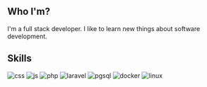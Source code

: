 ## Who I'm?
I'm a full stack developer. I like to learn new things about software development.

## Skills
![css](https://user-images.githubusercontent.com/55778806/153678839-4e539b54-2688-4f15-af2d-5930aba7a954.png)
![js](https://user-images.githubusercontent.com/55778806/153678843-ae15edf9-7292-44a5-8a70-89635a46ee90.png)
![php](https://user-images.githubusercontent.com/55778806/153678851-c98dfb2e-4d6f-4fe0-a452-acea066695e9.png)
![laravel](https://user-images.githubusercontent.com/55778806/153678856-20afdbef-f6b3-466a-baa9-f6956cebb36b.png)
![pgsql](https://user-images.githubusercontent.com/55778806/153678861-1baf3afe-bc12-4c0d-9ae4-f1727477d7e6.png)
![docker](https://user-images.githubusercontent.com/55778806/153678875-3412611d-4292-473b-b4d5-f97c42900507.png)
![linux](https://user-images.githubusercontent.com/55778806/153678881-368136cc-c81f-4b19-81c8-2d4b4f72c6b0.png)
<!--
**espindola-lucas/espindola-lucas** is a ✨ _special_ ✨ repository because its `README.md` (this file) appears on your GitHub profile.

Here are some ideas to get you started:

- 🔭 I’m currently working on ...
- 🌱 I’m currently learning ...
- 👯 I’m looking to collaborate on ...
- 🤔 I’m looking for help with ...
- 💬 Ask me about ...
- 📫 How to reach me: ...
- 😄 Pronouns: ...
- ⚡ Fun fact: ...
-->
